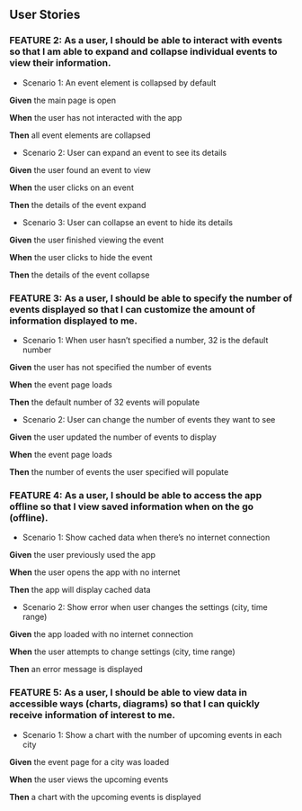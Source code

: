 ## User Stories

### FEATURE 2: As a user, I should be able to interact with events so that I am able to expand and collapse individual events to view their information.

- Scenario 1: An event element is collapsed by default

**Given** the main page is open

**When** the user has not interacted with the app

**Then** all event elements are collapsed

- Scenario 2: User can expand an event to see its details

**Given** the user found an event to view

**When** the user clicks on an event

**Then** the details of the event expand

- Scenario 3: User can collapse an event to hide its details

**Given** the user finished viewing the event

**When** the user clicks to hide the event

**Then** the details of the event collapse

### FEATURE 3: As a user, I should be able to specify the number of events displayed so that I can customize the amount of information displayed to me.

- Scenario 1: When user hasn’t specified a number, 32 is the default number

**Given** the user has not specified the number of events

**When** the event page loads

**Then** the default number of 32 events will populate

- Scenario 2: User can change the number of events they want to see

**Given** the user updated the number of events to display

**When** the event page loads

**Then** the number of events the user specified will populate

### FEATURE 4: As a user, I should be able to access the app offline so that I view saved information when on the go (offline).

- Scenario 1: Show cached data when there’s no internet connection

**Given** the user previously used the app

**When** the user opens the app with no internet

**Then** the app will display cached data

- Scenario 2: Show error when user changes the settings (city, time range)

**Given** the app loaded with no internet connection

**When** the user attempts to change settings (city, time range)

**Then** an error message is displayed

### FEATURE 5: As a user, I should be able to view data in accessible ways (charts, diagrams) so that I can quickly receive information of interest to me.

- Scenario 1: Show a chart with the number of upcoming events in each city

**Given** the event page for a city was loaded

**When** the user views the upcoming events

**Then** a chart with the upcoming events is displayed

